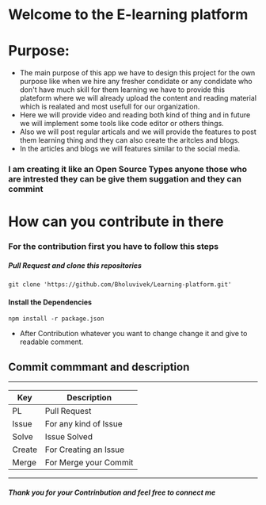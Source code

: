 # Welcome to the E-learning platform 
# Purpose:
- The main purpose of this app we have to design this project for the own purpose like when we hire any fresher condidate or any condidate who don't have much skill for them learning we have to provide this plateform where we will already upload the content and reading material which is realated and most usefull for our organization.
- Here we will provide video and reading both kind of thing and in future we will implement some tools like code editor or others things.
-  Also we will post regular articals and we will provide the features to post them learning thing and they can also create the aritcles and blogs.
-   In the articles and blogs we will features similar to the social media.

### I am creating it like an Open Source Types anyone those who are intrested they can be give them  suggation and they can commint

# How can you contribute in there 

### For the contribution first you have to follow this steps

##### Pull Request and clone this repositories


```
git clone 'https://github.com/Bholuvivek/Learning-platform.git'

```

#### Install the Dependencies

```
npm install -r package.json

```

- After Contribution whatever you want to change change it and give to readable comment.


## Commit commmant and description

-------------------------------------------
  | Key   | Description            |
|-------|------------------------|
| PL    | Pull Request           |
| Issue | For any kind of Issue  |
| Solve | Issue Solved           |
| Create| For Creating an Issue  |
| Merge | For Merge your Commit  |

----------------------------------



##### Thank you for your Contrinbution and feel free to connect me

